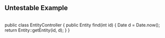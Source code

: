 ## Untestable Example
<br />
    public class EntityController {
      public Entity find(int id) {
        Date d = Date.now();
        return Entity::getEntity(id, d);
      }
    }
